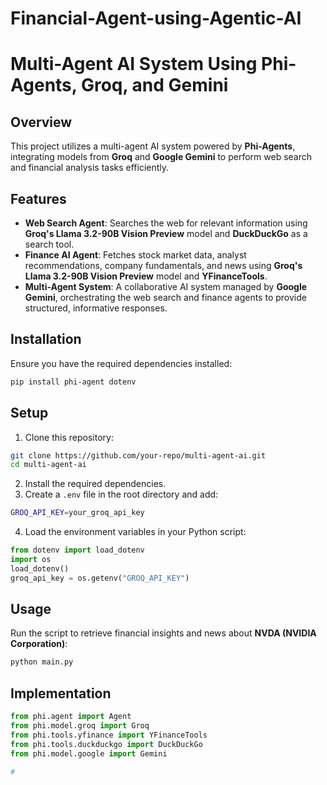 # Financial-Agent-using-Agentic-AI
# Multi-Agent AI System Using Phi-Agents, Groq, and Gemini

## Overview
This project utilizes a multi-agent AI system powered by **Phi-Agents**, integrating models from **Groq** and **Google Gemini** to perform web search and financial analysis tasks efficiently. 

## Features
- **Web Search Agent**: Searches the web for relevant information using **Groq's Llama 3.2-90B Vision Preview** model and **DuckDuckGo** as a search tool.
- **Finance AI Agent**: Fetches stock market data, analyst recommendations, company fundamentals, and news using **Groq's Llama 3.2-90B Vision Preview** model and **YFinanceTools**.
- **Multi-Agent System**: A collaborative AI system managed by **Google Gemini**, orchestrating the web search and finance agents to provide structured, informative responses.

## Installation
Ensure you have the required dependencies installed:
```sh
pip install phi-agent dotenv
```

## Setup
1. Clone this repository:
```sh
git clone https://github.com/your-repo/multi-agent-ai.git
cd multi-agent-ai
```
2. Install the required dependencies.
3. Create a `.env` file in the root directory and add:
```sh
GROQ_API_KEY=your_groq_api_key
```
4. Load the environment variables in your Python script:
```python
from dotenv import load_dotenv
import os
load_dotenv()
groq_api_key = os.getenv("GROQ_API_KEY")
```

## Usage
Run the script to retrieve financial insights and news about **NVDA (NVIDIA Corporation)**:
```sh
python main.py
```

## Implementation
```python
from phi.agent import Agent
from phi.model.groq import Groq
from phi.tools.yfinance import YFinanceTools
from phi.tools.duckduckgo import DuckDuckGo
from phi.model.google import Gemini

#

